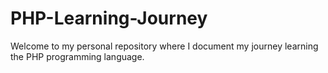 # PHP-Learning-Journey
Welcome to my personal repository where I document my journey learning the PHP programming language.
